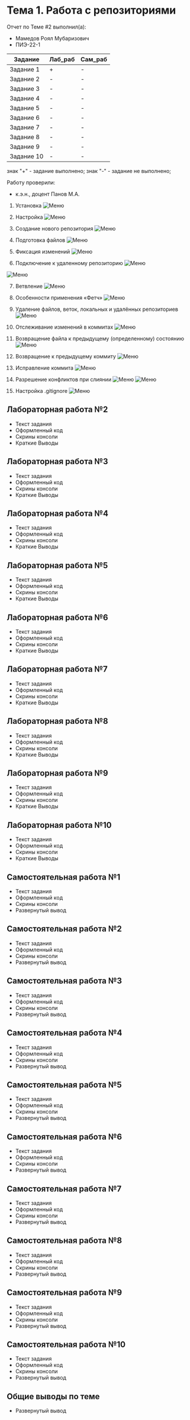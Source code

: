# Тема 1. Работа с репозиториями
Отчет по Теме #2 выполнил(а):
- Мамедов Роял Мубаризович
- ПИЭ-22-1

| Задание | Лаб_раб | Сам_раб |
| ------ | ------ | ------ |
| Задание 1 | + | - |
| Задание 2 | - | - |
| Задание 3 | - | - |
| Задание 4 | - | - |
| Задание 5 | - | - |
| Задание 6 | - | - |
| Задание 7 | - | - |
| Задание 8 | - | - |
| Задание 9 | - | - |
| Задание 10 | - | - |

знак "+" - задание выполнено; знак "-" - задание не выполнено;

Работу проверили:
- к.э.н., доцент Панов М.А.

1. Установка
![Меню](https://github.com/r1ngoch1/SoftwareEngineering/blob/Тема_1/скрины/1.png)

2. Настройка
![Меню](https://github.com/r1ngoch1/SoftwareEngineering/blob/Тема_1/скрины/2.png)

3. Создание нового репозитория
![Меню](https://github.com/r1ngoch1/SoftwareEngineering/blob/Тема_1/скрины/3.png)

4. Подготовка файлов
![Меню](https://github.com/r1ngoch1/SoftwareEngineering/blob/Тема_1/скрины/4.png)

5. Фиксация изменений
![Меню](https://github.com/r1ngoch1/SoftwareEngineering/blob/Тема_1/скрины/5.png)

6. Подключение к удаленному репозиторию
![Меню](https://github.com/r1ngoch1/SoftwareEngineering/blob/Тема_1/скрины/6.1.png)

![Меню](https://github.com/r1ngoch1/SoftwareEngineering/blob/Тема_1/скрины/6.2.png)


7. Ветвление
![Меню](https://github.com/r1ngoch1/SoftwareEngineering/blob/Тема_1/скрины/7.png)

8. Особенности применения «Фетч»
![Меню](https://github.com/r1ngoch1/SoftwareEngineering/blob/Тема_1/скрины/8.png)

9. Удаление файлов, веток, локальных и удалённых репозиториев
![Меню](https://github.com/r1ngoch1/SoftwareEngineering/blob/Тема_1/скрины/9.png
)

10. Отслеживание изменений в коммитах
![Меню](https://github.com/r1ngoch1/SoftwareEngineering/blob/Тема_1/скрины/10.png)

11. Возвращение файла к предыдущему (определенному) состоянию
![Меню](https://github.com/r1ngoch1/SoftwareEngineering/blob/Тема_1/скрины/11.png)

12. Возвращение к предыдущему коммиту
![Меню](https://github.com/r1ngoch1/SoftwareEngineering/blob/Тема_1/скрины/12.png)

13. Исправление коммита
![Меню](https://github.com/r1ngoch1/SoftwareEngineering/blob/Тема_1/скрины/13.png)

14. Разрешение конфликтов при слиянии
![Меню](https://github.com/r1ngoch1/SoftwareEngineering/blob/Тема_1/скрины/14.png)
![Меню](https://github.com/r1ngoch1/SoftwareEngineering/blob/Тема_1/скрины/14.2.png)

15. Настройка .gitignore
![Меню](https://github.com/r1ngoch1/SoftwareEngineering/blob/Тема_1/скрины/15.png)

## Лабораторная работа №2
- Текст задания
- Оформленный код
- Скрины консоли
- Краткие Выводы

## Лабораторная работа №3
- Текст задания
- Оформленный код
- Скрины консоли
- Краткие Выводы
  
## Лабораторная работа №4
- Текст задания
- Оформленный код
- Скрины консоли
- Краткие Выводы

## Лабораторная работа №5
- Текст задания
- Оформленный код
- Скрины консоли
- Краткие Выводы

## Лабораторная работа №6
- Текст задания
- Оформленный код
- Скрины консоли
- Краткие Выводы

## Лабораторная работа №7
- Текст задания
- Оформленный код
- Скрины консоли
- Краткие Выводы

## Лабораторная работа №8
- Текст задания
- Оформленный код
- Скрины консоли
- Краткие Выводы

## Лабораторная работа №9
- Текст задания
- Оформленный код
- Скрины консоли
- Краткие Выводы

## Лабораторная работа №10
- Текст задания
- Оформленный код
- Скрины консоли
- Краткие Выводы

## Самостоятельная работа №1
- Текст задания
- Оформленный код
- Скрины консоли
- Развернутый вывод
  
## Самостоятельная работа №2
- Текст задания
- Оформленный код
- Скрины консоли
- Развернутый вывод
  
## Самостоятельная работа №3
- Текст задания
- Оформленный код
- Скрины консоли
- Развернутый вывод
  
## Самостоятельная работа №4
- Текст задания
- Оформленный код
- Скрины консоли
- Развернутый вывод
  
## Самостоятельная работа №5
- Текст задания
- Оформленный код
- Скрины консоли
- Развернутый вывод
  
## Самостоятельная работа №6
- Текст задания
- Оформленный код
- Скрины консоли
- Развернутый вывод
  
## Самостоятельная работа №7
- Текст задания
- Оформленный код
- Скрины консоли
- Развернутый вывод
  
## Самостоятельная работа №8
- Текст задания
- Оформленный код
- Скрины консоли
- Развернутый вывод
  
## Самостоятельная работа №9
- Текст задания
- Оформленный код
- Скрины консоли
- Развернутый вывод
  
## Самостоятельная работа №10
- Текст задания
- Оформленный код
- Скрины консоли
- Развернутый вывод

## Общие выводы по теме
- Развернутый вывод
